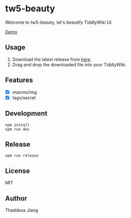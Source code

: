 # tw5-beauty

Welcome to tw5-beauty, let's beautify TiddlyWiki UI.

[Demo](https://thaddeusjiang.github.io/tw5-beauty/)

## Usage

1. Download the latest release from [here](https://thaddeusjiang.github.io/tw5-beauty/).
2. Drag and drop the downloaded file into your TiddlyWiki.

## Features

- [x] macros/img
- [x] tags/secret

## Development

```
npm install
npm run dev
```

## Release

```
npm run release
```

## License

MIT

## Author

Thaddeus Jiang
